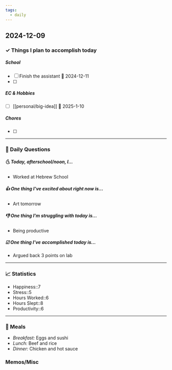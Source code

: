 ```yaml
---
tags:
  - daily
---
```


## 2024-12-09

### ✓ Things I plan to accomplish today
##### School
- [ ] Finish the assistant 📅 2024-12-11
- [ ] 
##### EC & Hobbies
- [ ] [[personal/big-idea]] 📅 2025-1-10
##### Chores
- [ ] 
---

### 📅 Daily Questions

##### 🌜 Today, afterschool/noon, I...

- Worked at Hebrew School

##### 👍 One thing I've excited about right now is...

- Art tomorrow 

##### 👎 One thing I'm struggling with today is...

- Being productive 

##### ☑ One thing I've accomplished today is...

- Argued back 3 points on lab
---
### 📈 Statistics

- Happiness::7
- Stress::5
- Hours Worked::6
- Hours Slept::8
- Productivity::6
---
### 🍔 Meals

- *Breakfast:* Eggs and sushi
- *Lunch:* Beef and rice 
- *Dinner:* Chicken and hot sauce
### Memos/Misc



